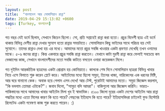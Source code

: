 ```yaml
---
layout: post
title:  "বাংলাদেশ আর সো‌মালিয়ান রান্না"
date: 2019-04-29 15:13:02 +0600
tags: [Turkey, বাংলাদেশ]
---
```


গত বছর যেই ডর্মে ছিলাম, সেখানে কিচেন ছিলো। সো, প্রতি সপ্তাহেই রান্না করা হতো। প্রচুর বিদেশী ছাত্র এই ডর্মে থাকায় বিভিন্ন দেশীয় রান্না দেখার সুযোগ হতো রান্নার সময়টাতে। সোমালিয়ান কিছু ভাইদের সাথে পরিচয় হয় সেই সুযোগে। তাদের রান্নাও দেখা হয় এর মধ্যে। আমাদের মতো প্রচুর সবজি খাওয়ার একটা প্রবণতা দেখেছি তখন ওনাদের মাঝে। ৫-৬ জনের রান্না। কিন্ত একবারে প্রচুর সবজি রান্না করতেন। যেখানে কাটা মুরগী রান্না করে ফেলাই সবচেয়ে কম ভেজালের কাজ, সেখানে বাংলাদেশীদের মতো সবজি কাটতে বসতেন ওনারা কয়েকজন মিলে।

গত দুইদিন আন্তর্জাতিক ছাত্রদের একটা প্রোগ্রাম হয় কোনিয়াতে। কালকে শেষ দিনে সোমালিয়ান ছাত্ররা বিভিন্ন খাবার নিয়ে এসে বিলাতে শুরু করেন প্লেটে করে। আইটেমের মধ্যে ছিলো সমুচা, তিলের খাজা, নারিকেলের এক ধরনের মিষ্টি, আর ঘরে বানানো কেক। অবাক হয়ে গেলাম এসব দেখে! আর টেস্ট, পুরোটাই আমাদের মতো। সমুচা জিজ্ঞেস করলাম, "কি বললাম তোমরা এটাকে?"। জবাব দিলো, "সামুচা বলি আমরা"। বাকিগুলো আর জিজ্ঞেস করিনি। ভারত-পাকিস্তানের সাথে আমাদের খাবার আইটেম মিলা খুব ই স্বাভাবিক। ৫১০০ কিলো দুরের একটা দেশের আইটেম আর রান্না পদ্ধতির মধ্যে এতো মিলের কারণ কি হতে পারে? পেছনের ইতিহাস কি হতে পারে? ইতিহাসবিদরা চাইলেই ফুড হিস্টোরি রিলেটেড একটা গবেষণা কাজ শুরু করতে পারেন। :)
